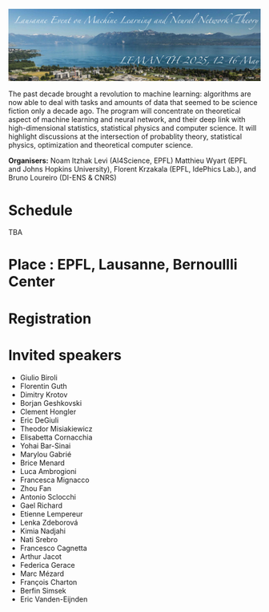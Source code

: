 ![program](lemanTh.jpg)

The past decade brought a revolution to machine learning: algorithms are now able to deal with tasks and amounts of data that seemed to be science fiction only a decade ago. The program will concentrate on theoretical aspect of machine learning and neural network, and their deep link with high-dimensional statistics, statistical physics and computer science. It will highlight discussions at the intersection of probablity theory, statistical physics, optimization and theoretical computer science.

__Organisers:__  Noam Itzhak Levi (AI4Science, EPFL) Matthieu Wyart (EPFL and Johns Hopkins University), Florent Krzakala (EPFL, IdePhics Lab.), and Bruno Loureiro (DI-ENS & CNRS)

# Schedule

TBA

# Place : EPFL, Lausanne, Bernoullli Center </a>

# Registration

# Invited speakers

- Giulio Biroli
- Florentin Guth
- Dimitry Krotov
- Borjan Geshkovski
- Clement Hongler
- Eric DeGiuli
- Theodor Misiakiewicz
- Elisabetta Cornacchia
- Yohai Bar-Sinai
- Marylou Gabrié
- Brice Menard
- Luca Ambrogioni
- Francesca Mignacco
- Zhou Fan
- Antonio Sclocchi
- Gael Richard
- Etienne Lempereur
- Lenka Zdeborová
- Kimia Nadjahi
- Nati Srebro
- Francesco Cagnetta
- Arthur Jacot
- Federica Gerace
- Marc Mézard
- François Charton
- Berfin Simsek
- Eric Vanden-Eijnden
